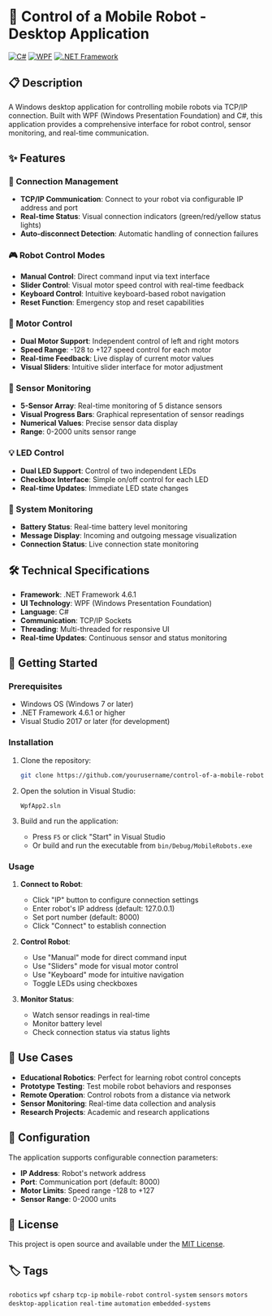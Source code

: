 # 🤖 Control of a Mobile Robot - Desktop Application

[![C#](https://img.shields.io/badge/C%23-239120?style=for-the-badge&logo=c-sharp&logoColor=white)](https://docs.microsoft.com/en-us/dotnet/csharp/)
[![WPF](https://img.shields.io/badge/WPF-512BD4?style=for-the-badge&logo=.net&logoColor=white)](https://docs.microsoft.com/en-us/dotnet/desktop/wpf/)
[![.NET Framework](https://img.shields.io/badge/.NET_Framework-512BD4?style=for-the-badge&logo=.net&logoColor=white)](https://dotnet.microsoft.com/en-us/download/dotnet-framework)

## 📋 Description

A Windows desktop application for controlling mobile robots via TCP/IP connection. Built with WPF (Windows Presentation Foundation) and C#, this application provides a comprehensive interface for robot control, sensor monitoring, and real-time communication.

## ✨ Features

### 🔌 Connection Management

- **TCP/IP Communication**: Connect to your robot via configurable IP address and port
- **Real-time Status**: Visual connection indicators (green/red/yellow status lights)
- **Auto-disconnect Detection**: Automatic handling of connection failures

### 🎮 Robot Control Modes

- **Manual Control**: Direct command input via text interface
- **Slider Control**: Visual motor speed control with real-time feedback
- **Keyboard Control**: Intuitive keyboard-based robot navigation
- **Reset Function**: Emergency stop and reset capabilities

### 🔧 Motor Control

- **Dual Motor Support**: Independent control of left and right motors
- **Speed Range**: -128 to +127 speed control for each motor
- **Real-time Feedback**: Live display of current motor values
- **Visual Sliders**: Intuitive slider interface for motor adjustment

### 📡 Sensor Monitoring

- **5-Sensor Array**: Real-time monitoring of 5 distance sensors
- **Visual Progress Bars**: Graphical representation of sensor readings
- **Numerical Values**: Precise sensor data display
- **Range**: 0-2000 units sensor range

### 💡 LED Control

- **Dual LED Support**: Control of two independent LEDs
- **Checkbox Interface**: Simple on/off control for each LED
- **Real-time Updates**: Immediate LED state changes

### 🔋 System Monitoring

- **Battery Status**: Real-time battery level monitoring
- **Message Display**: Incoming and outgoing message visualization
- **Connection Status**: Live connection state monitoring

## 🛠️ Technical Specifications

- **Framework**: .NET Framework 4.6.1
- **UI Technology**: WPF (Windows Presentation Foundation)
- **Language**: C#
- **Communication**: TCP/IP Sockets
- **Threading**: Multi-threaded for responsive UI
- **Real-time Updates**: Continuous sensor and status monitoring

## 🚀 Getting Started

### Prerequisites

- Windows OS (Windows 7 or later)
- .NET Framework 4.6.1 or higher
- Visual Studio 2017 or later (for development)

### Installation

1. Clone the repository:

   ```bash
   git clone https://github.com/yourusername/control-of-a-mobile-robot.git
   ```

2. Open the solution in Visual Studio:

   ```text
   WpfApp2.sln
   ```

3. Build and run the application:
   - Press `F5` or click "Start" in Visual Studio
   - Or build and run the executable from `bin/Debug/MobileRobots.exe`

### Usage

1. **Connect to Robot**:
   - Click "IP" button to configure connection settings
   - Enter robot's IP address (default: 127.0.0.1)
   - Set port number (default: 8000)
   - Click "Connect" to establish connection

2. **Control Robot**:
   - Use "Manual" mode for direct command input
   - Use "Sliders" mode for visual motor control
   - Use "Keyboard" mode for intuitive navigation
   - Toggle LEDs using checkboxes

3. **Monitor Status**:
   - Watch sensor readings in real-time
   - Monitor battery level
   - Check connection status via status lights

## 🎯 Use Cases

- **Educational Robotics**: Perfect for learning robot control concepts
- **Prototype Testing**: Test mobile robot behaviors and responses
- **Remote Operation**: Control robots from a distance via network
- **Sensor Monitoring**: Real-time data collection and analysis
- **Research Projects**: Academic and research applications

## 🔧 Configuration

The application supports configurable connection parameters:

- **IP Address**: Robot's network address
- **Port**: Communication port (default: 8000)
- **Motor Limits**: Speed range -128 to +127
- **Sensor Range**: 0-2000 units


## 📄 License

This project is open source and available under the [MIT License](LICENSE).

## 🏷️ Tags

`robotics` `wpf` `csharp` `tcp-ip` `mobile-robot` `control-system` `sensors` `motors` `desktop-application` `real-time` `automation` `embedded-systems`

